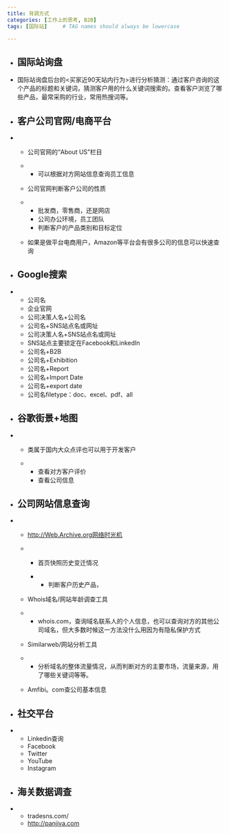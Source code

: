 ```yaml
---
title: 背调方式
categories: [工作上的思考, B2B]
tags: [国际站]     # TAG names should always be lowercase

---
```


 

- ## 国际站询盘

- ​	国际站询盘后台的<买家近90天站内行为>进行分析猜测：通过客户咨询的这个产品的标题和关键词，猜测客户用的什么关键词搜索的。查看客户浏览了哪些产品，最常采购的行业，常用热搜词等。

- ## 客户公司官网/电商平台 

- - 公司官网的“About US”栏目

  - - 可以根据对方网站信息查询员工信息

  - 公司官网判断客户公司的性质

  - - 批发商，零售商，还是网店
    - 公司办公环境，员工团队
    - 判断客户的产品类别和目标定位

  - 如果是做平台电商用户，Amazon等平台会有很多公司的信息可以快速查询

- ## Google搜索 

- - 公司名
  - 企业官网
  - 公司决策人名+公司名
  - 公司名+SNS站点名或网址
  - 公司决策人名+SNS站点名或网址
  - SNS站点主要锁定在Facebook和LinkedIn
  - 公司名+B2B
  - 公司名+Exhibition
  - 公司名+Report
  - 公司名+Import Date
  - 公司名+export date
  - 公司名filetype：doc、excel、pdf、all

- ## 谷歌街景+地图 

- - 类属于国内大众点评也可以用于开发客户

  - - 查看对方客户评价
    - 查看公司信息

- ## 公司网站信息查询

- - http://Web.Archive.org网络时光机

  - - 首页快照历史变迁情况

    - - 判断客户历史产品，

  - Whois域名/网站年龄调查工具 

  - - whois.com，查询域名联系人的个人信息，也可以查询对方的其他公司域名，但大多数时候这一方法没什么用因为有隐私保护方式

  - Similarweb/网站分析工具

  - - 分析域名的整体流量情况，从而判断对方的主要市场，流量来源，用了哪些关键词等等。

  - Amfibi。com查公司基本信息

- ## 社交平台

- - Linkedin查询
  - Facebook
  - Twitter
  - YouTube
  - Instagram

- ## 海关数据调查

- - tradesns.com/
  - http://panjiva.com
